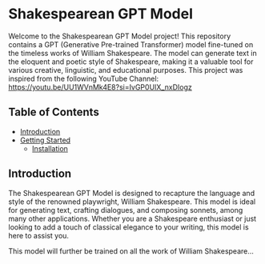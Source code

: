 # Shakespearean GPT Model

Welcome to the Shakespearean GPT Model project! This repository contains a GPT (Generative Pre-trained Transformer) model fine-tuned on the timeless works of William Shakespeare. The model can generate text in the eloquent and poetic style of Shakespeare, making it a valuable tool for various creative, linguistic, and educational purposes. This project was inspired from the following YouTube Channel: https://youtu.be/UU1WVnMk4E8?si=IvGP0UIX_nxDIogz

## Table of Contents
- [Introduction](#introduction)
- [Getting Started](#getting-started)
  - [Installation](#installation)

## Introduction

The Shakespearean GPT Model is designed to recapture the language and style of the renowned playwright, William Shakespeare. This model is ideal for generating text, crafting dialogues, and composing sonnets, among many other applications. Whether you are a Shakespeare enthusiast or just looking to add a touch of classical elegance to your writing, this model is here to assist you.

This model will further be trained on all the work of William Shakespeare...

